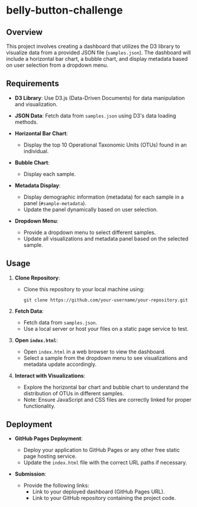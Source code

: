 # belly-button-challenge

## Overview

This project involves creating a dashboard that utilizes the D3 library to visualize data from a provided JSON file (`samples.json`). The dashboard will include a horizontal bar chart, a bubble chart, and display metadata based on user selection from a dropdown menu.

## Requirements

- **D3 Library**: Use D3.js (Data-Driven Documents) for data manipulation and visualization.
- **JSON Data**: Fetch data from `samples.json` using D3's data loading methods.
- **Horizontal Bar Chart**:
  - Display the top 10 Operational Taxonomic Units (OTUs) found in an individual.
  
- **Bubble Chart**:
  - Display each sample.

- **Metadata Display**:
  - Display demographic information (metadata) for each sample in a panel (`#sample-metadata`).
  - Update the panel dynamically based on user selection.

- **Dropdown Menu**:
  - Provide a dropdown menu to select different samples.
  - Update all visualizations and metadata panel based on the selected sample.

## Usage

1. **Clone Repository**:
   - Clone this repository to your local machine using:
     ```
     git clone https://github.com/your-username/your-repository.git
     ```

2. **Fetch Data**:
   - Fetch data from `samples.json`.
   - Use a local server or host your files on a static page service to test.

3. **Open `index.html`**:
   - Open `index.html` in a web browser to view the dashboard.
   - Select a sample from the dropdown menu to see visualizations and metadata update accordingly.

4. **Interact with Visualizations**:
   - Explore the horizontal bar chart and bubble chart to understand the distribution of OTUs in different samples.
   - Note: Ensure JavaScript and CSS files are correctly linked for proper functionality.

## Deployment

- **GitHub Pages Deployment**:
  - Deploy your application to GitHub Pages or any other free static page hosting service.
  - Update the `index.html` file with the correct URL paths if necessary.

- **Submission**:
  - Provide the following links:
    - Link to your deployed dashboard (GitHub Pages URL).
    - Link to your GitHub repository containing the project code.